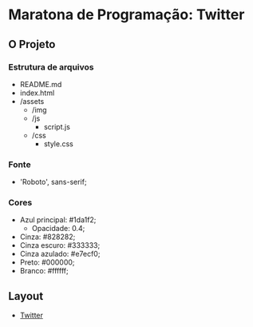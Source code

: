 # Maratona de Programação: Twitter

## O Projeto

### Estrutura de arquivos 

- README.md
- index.html
- /assets
    - /img
    - /js
        - script.js
    - /css
        - style.css

### Fonte

- 'Roboto', sans-serif;

### Cores

- Azul principal: #1da1f2;
    - Opacidade: 0.4;
- Cinza: #828282;
- Cinza escuro: #333333;
- Cinza azulado: #e7ecf0;
- Preto: #000000;
- Branco: #ffffff;

## Layout

- [Twitter](./assets/img/twitter.png)